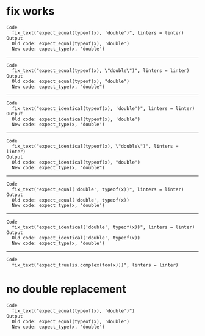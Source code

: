 # fix works

    Code
      fix_text("expect_equal(typeof(x), 'double')", linters = linter)
    Output
      Old code: expect_equal(typeof(x), 'double') 
      New code: expect_type(x, 'double') 

---

    Code
      fix_text("expect_equal(typeof(x), \"double\")", linters = linter)
    Output
      Old code: expect_equal(typeof(x), "double") 
      New code: expect_type(x, "double") 

---

    Code
      fix_text("expect_identical(typeof(x), 'double')", linters = linter)
    Output
      Old code: expect_identical(typeof(x), 'double') 
      New code: expect_type(x, 'double') 

---

    Code
      fix_text("expect_identical(typeof(x), \"double\")", linters = linter)
    Output
      Old code: expect_identical(typeof(x), "double") 
      New code: expect_type(x, "double") 

---

    Code
      fix_text("expect_equal('double', typeof(x))", linters = linter)
    Output
      Old code: expect_equal('double', typeof(x)) 
      New code: expect_type(x, 'double') 

---

    Code
      fix_text("expect_identical('double', typeof(x))", linters = linter)
    Output
      Old code: expect_identical('double', typeof(x)) 
      New code: expect_type(x, 'double') 

---

    Code
      fix_text("expect_true(is.complex(foo(x)))", linters = linter)

# no double replacement

    Code
      fix_text("expect_equal(typeof(x), 'double')")
    Output
      Old code: expect_equal(typeof(x), 'double') 
      New code: expect_type(x, 'double') 

